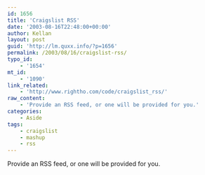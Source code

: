 ```yaml
---
id: 1656
title: 'Craigslist RSS'
date: '2003-08-16T22:48:00+00:00'
author: Kellan
layout: post
guid: 'http://lm.quxx.info/?p=1656'
permalink: /2003/08/16/craigslist-rss/
typo_id:
    - '1654'
mt_id:
    - '1090'
link_related:
    - 'http://www.rightho.com/code/craigslist_rss/'
raw_content:
    - 'Provide an RSS feed, or one will be provided for you.'
categories:
    - Aside
tags:
    - craigslist
    - mashup
    - rss
---
```


Provide an RSS feed, or one will be provided for you.